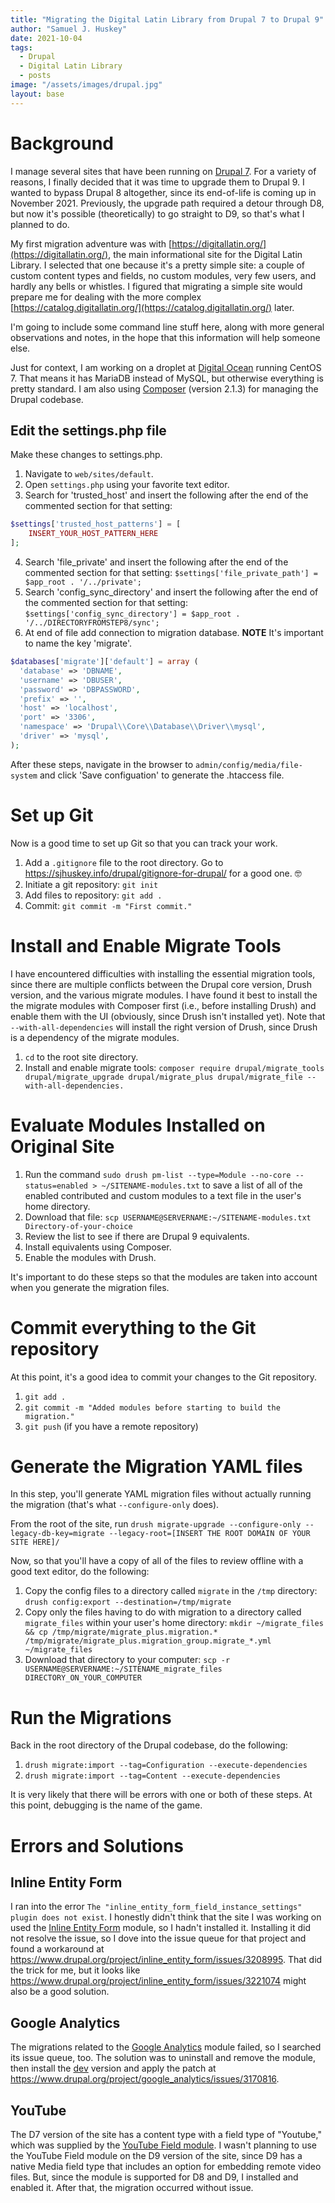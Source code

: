 ```yaml
---
title: "Migrating the Digital Latin Library from Drupal 7 to Drupal 9"
author: "Samuel J. Huskey"
date: 2021-10-04
tags:
  - Drupal
  - Digital Latin Library
  - posts
image: "/assets/images/drupal.jpg"
layout: base
---
```


# Background

I manage several sites that have been running on [Drupal 7](https://drupal.org/). For a variety of reasons, I finally decided that it was time to upgrade them to Drupal 9. I wanted to bypass Drupal 8 altogether, since its end-of-life is coming up in November 2021. Previously, the upgrade path required a detour through D8, but now it's possible (theoretically) to go straight to D9, so that's what I planned to do.

My first migration adventure was with [https://digitallatin.org/](https://digitallatin.org/), the main informational site for the Digital Latin Library. I selected that one because it's a pretty simple site: a couple of custom content types and fields, no custom modules, very few users, and hardly any bells or whistles. I figured that migrating a simple site would prepare me for dealing with the more complex [https://catalog.digitallatin.org/](https://catalog.digitallatin.org/) later.

I'm going to include some command line stuff here, along with more general observations and notes, in the hope that this information will help someone else.

Just for context, I am working on a droplet at [Digital Ocean](https://www.digitalocean.com/) running CentOS 7. That means it has MariaDB instead of MySQL, but otherwise everything is pretty standard. I am also using [Composer](https://getcomposer.org/) (version 2.1.3) for managing the Drupal codebase.

## Edit the settings.php file

Make these changes to settings.php.

1. Navigate to `web/sites/default`.
2. Open `settings.php` using your favorite text editor.
3. Search for 'trusted_host' and insert the following after the end of the commented section for that setting:

```php
$settings['trusted_host_patterns'] = [
    INSERT_YOUR_HOST_PATTERN_HERE
];
```

4. Search 'file_private' and insert the following after the end of the commented section for that setting: `$settings['file_private_path'] = $app_root . '/../private';`
5. Search 'config_sync_directory' and insert the following after the end of the commented section for that setting:
   `$settings['config_sync_directory'] = $app_root . '/../DIRECTORYFROMSTEP8/sync';`
6. At end of file add connection to migration database. **NOTE** It's important to name the key 'migrate'.

```php
$databases['migrate']['default'] = array (
  'database' => 'DBNAME',
  'username' => 'DBUSER',
  'password' => 'DBPASSWORD',
  'prefix' => '',
  'host' => 'localhost',
  'port' => '3306',
  'namespace' => 'Drupal\\Core\\Database\\Driver\\mysql',
  'driver' => 'mysql',
);
```

After these steps, navigate in the browser to `admin/config/media/file-system` and click 'Save configuation' to generate the .htaccess file.

# Set up Git

Now is a good time to set up Git so that you can track your work.

1. Add a `.gitignore` file to the root directory. Go to <https://sjhuskey.info/drupal/gitignore-for-drupal/> for a good one. 🤓
2. Initiate a git repository: `git init`
3. Add files to repository: `git add .`
4. Commit: `git commit -m "First commit."`

# Install and Enable Migrate Tools

I have encountered difficulties with installing the essential migration tools, since there are multiple conflicts between the Drupal core version, Drush version, and the various migrate modules. I have found it best to install the the migrate modules with Composer first (i.e., before installing Drush) and enable them with the UI (obviously, since Drush isn't installed yet). Note that `--with-all-dependencies` will install the right version of Drush, since Drush is a dependency of the migrate modules.

1. `cd` to the root site directory.
2. Install and enable migrate tools: `composer require drupal/migrate_tools drupal/migrate_upgrade drupal/migrate_plus drupal/migrate_file --with-all-dependencies.`

# Evaluate Modules Installed on Original Site

1. Run the command `sudo drush pm-list --type=Module --no-core --status=enabled > ~/SITENAME-modules.txt` to save a list of all of the enabled contributed and custom modules to a text file in the user's home directory.
2. Download that file: `scp USERNAME@SERVERNAME:~/SITENAME-modules.txt Directory-of-your-choice`
3. Review the list to see if there are Drupal 9 equivalents.
4. Install equivalents using Composer.
5. Enable the modules with Drush.

It's important to do these steps so that the modules are taken into account when you generate the migration files.

# Commit everything to the Git repository

At this point, it's a good idea to commit your changes to the Git repository.

1. `git add .`
2. `git commit -m "Added modules before starting to build the migration."`
3. `git push` (if you have a remote repository)

# Generate the Migration YAML files

In this step, you'll generate YAML migration files without actually running the migration (that's what `--configure-only` does).

From the root of the site, run `drush migrate-upgrade --configure-only --legacy-db-key=migrate --legacy-root=[INSERT THE ROOT DOMAIN OF YOUR SITE HERE]/`

Now, so that you'll have a copy of all of the files to review offline with a good text editor, do the following:

1. Copy the config files to a directory called `migrate` in the `/tmp` directory: `drush config:export --destination=/tmp/migrate`
2. Copy only the files having to do with migration to a directory called `migrate_files` within your user's home directory: `mkdir ~/migrate_files && cp /tmp/migrate/migrate_plus.migration.* /tmp/migrate/migrate_plus.migration_group.migrate_*.yml ~/migrate_files`
3. Download that directory to your computer: `scp -r USERNAME@SERVERNAME:~/SITENAME_migrate_files DIRECTORY_ON_YOUR_COMPUTER`

# Run the Migrations

Back in the root directory of the Drupal codebase, do the following:

1. `drush migrate:import --tag=Configuration --execute-dependencies`
2. `drush migrate:import --tag=Content --execute-dependencies`

It is very likely that there will be errors with one or both of these steps. At this point, debugging is the name of the game.

# Errors and Solutions

## Inline Entity Form

I ran into the error `The "inline_entity_form_field_instance_settings" plugin does not exist`. I honestly didn't think that the site I was working on used the [Inline Entity Form](https://www.drupal.org/project/inline_entity_form) module, so I hadn't installed it. Installing it did not resolve the issue, so I dove into the issue queue for that project and found a workaround at <https://www.drupal.org/project/inline_entity_form/issues/3208995>. That did the trick for me, but it looks like <https://www.drupal.org/project/inline_entity_form/issues/3221074> might also be a good solution.

## Google Analytics

The migrations related to the [Google Analytics](https://www.drupal.org/project/google_analytics) module failed, so I searched its issue queue, too. The solution was to uninstall and remove the module, then install the [dev](https://www.drupal.org/project/google_analytics/releases/8.x-3.x-dev) version and apply the patch at <https://www.drupal.org/project/google_analytics/issues/3170816>.

## YouTube

The D7 version of the site has a content type with a field type of "Youtube," which was supplied by the [YouTube Field module](https://www.drupal.org/project/youtube). I wasn't planning to use the YouTube Field module on the D9 version of the site, since D9 has a native Media field type that includes an option for embedding remote video files. But, since the module is supported for D8 and D9, I installed and enabled it. After that, the migration occurred without issue.
